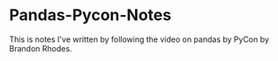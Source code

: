 # Pandas-Pycon-Notes
This is notes I've written by following the video on pandas by PyCon by Brandon Rhodes.
